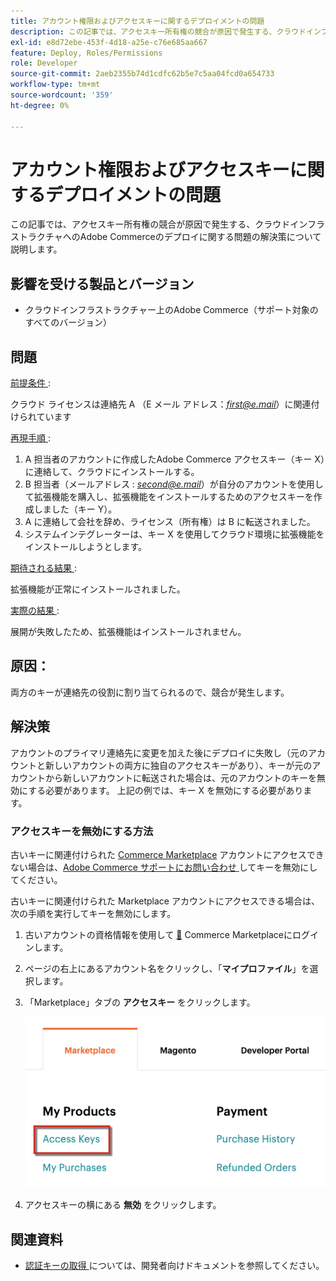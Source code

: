 ```yaml
---
title: アカウント権限およびアクセスキーに関するデプロイメントの問題
description: この記事では、アクセスキー所有権の競合が原因で発生する、クラウドインフラストラクチャへのAdobe Commerceのデプロイに関する問題の解決策について説明します。
exl-id: e8d72ebe-453f-4d18-a25e-c76e685aa667
feature: Deploy, Roles/Permissions
role: Developer
source-git-commit: 2aeb2355b74d1cdfc62b5e7c5aa04fcd0a654733
workflow-type: tm+mt
source-wordcount: '359'
ht-degree: 0%

---
```


# アカウント権限およびアクセスキーに関するデプロイメントの問題

この記事では、アクセスキー所有権の競合が原因で発生する、クラウドインフラストラクチャへのAdobe Commerceのデプロイに関する問題の解決策について説明します。

## 影響を受ける製品とバージョン

* クラウドインフラストラクチャー上のAdobe Commerce（サポート対象のすべてのバージョン）

## 問題

<u> 前提条件 </u>:

クラウド ライセンスは連絡先 A （E メール アドレス：*<u>first@e.mail</u>*）に関連付けられています

<u> 再現手順 </u>:

1. A 担当者のアカウントに作成したAdobe Commerce アクセスキー（キー X）に連絡して、クラウドにインストールする。
1. B 担当者（メールアドレス : *<u>second@e.mail</u>*）が自分のアカウントを使用して拡張機能を購入し、拡張機能をインストールするためのアクセスキーを作成しました（キー Y）。
1. A に連絡して会社を辞め、ライセンス（所有権）は B に転送されました。
1. システムインテグレーターは、キー X を使用してクラウド環境に拡張機能をインストールしようとします。

<u> 期待される結果 </u>:

拡張機能が正常にインストールされました。

<u> 実際の結果 </u>:

展開が失敗したため、拡張機能はインストールされません。

## 原因：

両方のキーが連絡先の役割に割り当てられるので、競合が発生します。

## 解決策

アカウントのプライマリ連絡先に変更を加えた後にデプロイに失敗し（元のアカウントと新しいアカウントの両方に独自のアクセスキーがあり）、キーが元のアカウントから新しいアカウントに転送された場合は、元のアカウントのキーを無効にする必要があります。 上記の例では、キー X を無効にする必要があります。

### アクセスキーを無効にする方法

古いキーに関連付けられた [Commerce Marketplace](https://marketplace.magento.com/) アカウントにアクセスできない場合は、[Adobe Commerce サポートにお問い合わせ ](/help/help-center-guide/help-center/magento-help-center-user-guide.md#submit-ticket) してキーを無効にしてください。

古いキーに関連付けられた Marketplace アカウントにアクセスできる場合は、次の手順を実行してキーを無効にします。

1. 古いアカウントの資格情報を使用して [&#128279;](https://marketplace.magento.com/) Commerce Marketplaceにログインします。
1. ページの右上にあるアカウント名をクリックし、「**マイプロファイル**」を選択します。
1. 「Marketplace」タブの **アクセスキー** をクリックします。

   ![magento_products_access_keys_2.4.1.png](/help/troubleshooting/miscellaneous/assets/magento_products_access_keys_2.4.1.png)

1. アクセスキーの横にある **無効** をクリックします。

## 関連資料

* [ 認証キーの取得 ](https://experienceleague.adobe.com/en/docs/commerce-operations/installation-guide/prerequisites/authentication-keys) については、開発者向けドキュメントを参照してください。
